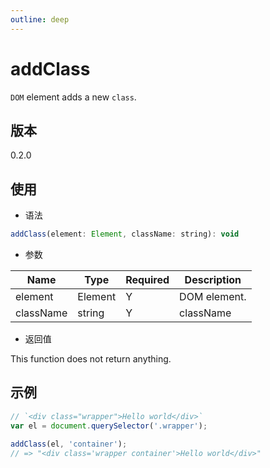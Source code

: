 ```yaml
---
outline: deep
---
```


# addClass

`DOM` element adds a new `class`.

## 版本

0.2.0

## 使用

- 语法

```js
addClass(element: Element, className: string): void
```

- 参数

| Name      | Type       | Required | Description    |
|-----------|------------|----------|----------------|
| element   | Element    | Y        | DOM element.   |
| className | string     | Y        | className      |

- 返回值

This function does not return anything.

## 示例

```js
// `<div class="wrapper">Hello world</div>`
var el = document.querySelector('.wrapper');

addClass(el, 'container');
// => "<div class='wrapper container'>Hello world</div>"
```
